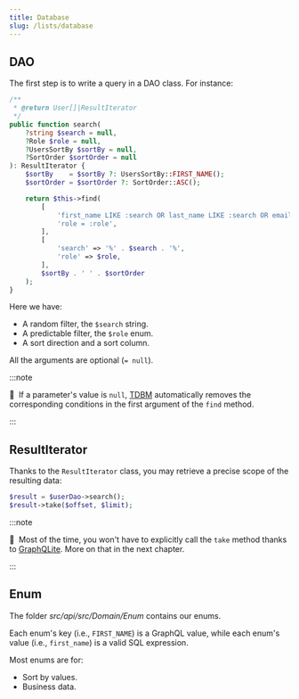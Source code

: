 ```yaml
---
title: Database
slug: /lists/database
---
```


## DAO

The first step is to write a query in a DAO class. For instance:

```php title="src/api/src/Domain/Dao/UserDao.php"
/**
 * @return User[]|ResultIterator
 */
public function search(
    ?string $search = null,
    ?Role $role = null,
    ?UsersSortBy $sortBy = null,
    ?SortOrder $sortOrder = null
): ResultIterator {
    $sortBy    = $sortBy ?: UsersSortBy::FIRST_NAME();
    $sortOrder = $sortOrder ?: SortOrder::ASC();

    return $this->find(
        [
            'first_name LIKE :search OR last_name LIKE :search OR email LIKE :search',
            'role = :role',
        ],
        [
            'search' => '%' . $search . '%',
            'role' => $role,
        ],
        $sortBy . ' ' . $sortOrder
    );
}
```

Here we have:

* A random filter, the `$search` string.
* A predictable filter, the `$role` enum.
* A sort direction and a sort column.

All the arguments are optional (`= null`).

:::note

📣&nbsp;&nbsp;If a parameter's value is `null`, [TDBM](https://github.com/thecodingmachine/tdbm)
automatically removes the corresponding conditions in the first argument of the `find` method.

:::

## ResultIterator

Thanks to the `ResultIterator` class, you may retrieve a precise scope of the resulting data:

```php
$result = $userDao->search();
$result->take($offset, $limit);
```

:::note

📣&nbsp;&nbsp;Most of the time, you won't have to explicitly call the `take` method 
thanks to [GraphQLite](https://graphqlite.thecodingmachine.io/). More on that in the next chapter.

:::

## Enum

The folder *src/api/src/Domain/Enum* contains our enums.

Each enum's key (i.e., `FIRST_NAME`) is a GraphQL value, while each enum's value (i.e., `first_name`)
is a valid SQL expression.

Most enums are for:

* Sort by values.
* Business data.